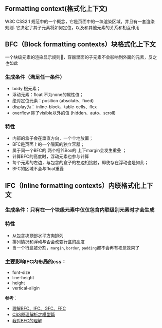 ## Formatting context(格式化上下文)
W3C CSS2.1 规范中的一个概念，它是页面中的一块渲染区域，并且有一套渲染规则.
它决定了其子元素将如何定位，以及和其他元素的关系和相互作用

## BFC（Block formatting contexts）块格式化上下文
 一个块级元素的渲染显示规则，容器里面的子元素不会影响到外面的元素，反之也如此

### 生成条件（满足任一条件）
- body 根元素；
- 浮动元素：float 不为none的属性值；
- 绝对定位元素：position (absolute、fixed)
- display为： inline-block、table-cells、flex
- overflow 除了visible以外的值 (hidden、auto、scroll)

### 特性
- 内部的盒子会在垂直方向，一个个地放置；
- BFC是页面上的一个隔离的独立容器；
- 属于同一个BFC的 两个相邻Box的 上下margin会发生重叠 ；
- 计算BFC的高度时，浮动元素也参与计算
- 每个元素的左边，与包含的盒子的左边相接触，即使存在浮动也是如此；
- BFC的区域不会与float重叠

## IFC（Inline formatting contexts）内联格式化上下文
### 生成条件：只有在一个块级元素中仅仅包含内联级别元素时才会生成
### 特性
- 从包含块顶部水平方向排列
- 排列情况和浮动与否会改变行盒的高度
- 当一个行盒被分割，`margin`, `border`, `padding`都不会再有视觉效果了

### 主要影响IFC内布局的css：
- font-size
- line-height
- height
- vertical-aligin

**参考**：
- [理解BFC、IFC、GFC、FFC](http://blog.csdn.net/u011472830/article/details/73010596)
- [CSS原理解析之模型篇](https://juejin.im/post/59dca82051882578db27b1d6)
- [我对BFC的理解](http://www.cnblogs.com/dojo-lzz/p/3999013.html)
